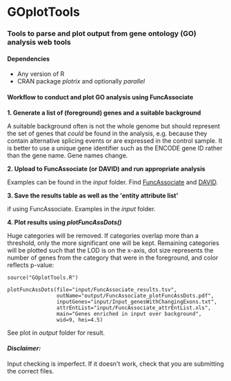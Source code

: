 # GOplotTools
### Tools to parse and plot output from gene ontology (GO) analysis web tools

#### Dependencies
- Any version of R
- CRAN package _plotrix_ and optionally _parallel_

#### Workflow to conduct and plot GO analysis using FuncAssociate

**1. Generate a list of (foreground) genes and a suitable background**

A suitable background often is not the whole genome but should represent the set of genes that *could* be found in the analysis, e.g. because they contain alternative splicing events or are expressed in the control sample. It is better to use a unique gene identifier such as the ENCODE gene ID rather than the gene name. Gene names change.

**2. Upload to FuncAssociate (or DAVID) and run appropriate analysis** 

Examples can be found in the *input* folder. Find [FuncAssociate](http://llama.mshri.on.ca/funcassociate/) and [DAVID](https://david.ncifcrf.gov/).

**3. Save the results table as well as the 'entity attribute list'** 

if using FuncAssociate. Examples in the *input* folder.

**4. Plot results using *plotFuncAssDots()***

Huge categories will be removed. If categories overlap more than a threshold, only the more significant one will be kept. Remaining categories will be plotted such that the LOD is on the x-axis, dot size represents the number of genes from the category that were in the foreground, and color reflects p-value:

~~~~
source("GOplotTools.R")

plotFuncAssDots(file="input/FuncAssociate_results.tsv",
                outName="output/FuncAssociate_plotFuncAssDots.pdf",
                inputGenes="input/Input_genesWithChangingExons.txt",
                attrEntList="input/FuncAssociate_attrEntList.xls",
                main="Genes enriched in input over background",
                wid=9, hei=4.5)
~~~~

See plot in *output* folder for result.

#### _Disclaimer:_
Input checking is imperfect. If it doesn't work, check that you are submitting the correct files.
